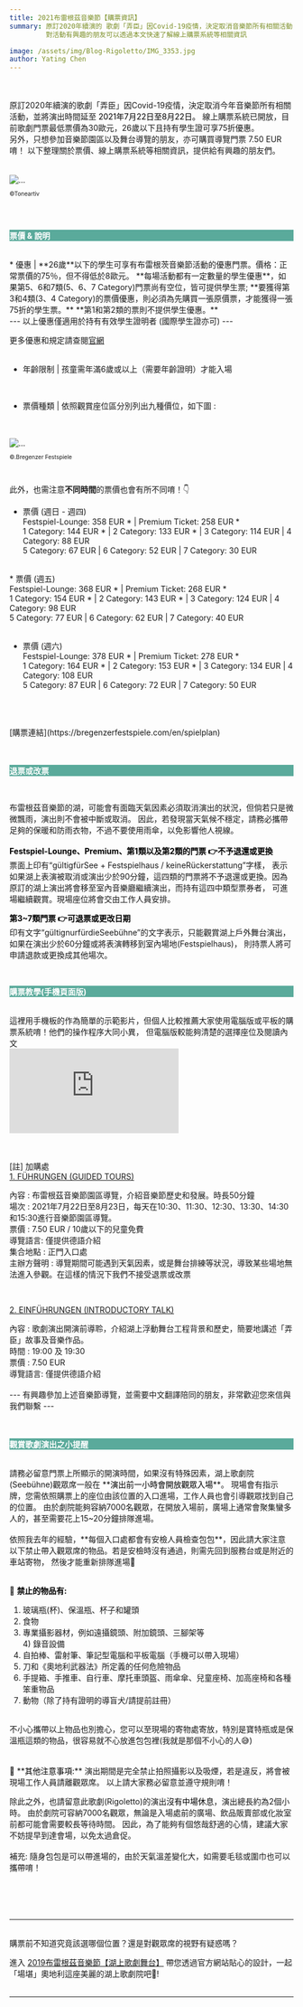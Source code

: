 ```yaml
---
title: 2021布雷根茲音樂節【購票資訊】
summary: 原訂2020年續演的 歌劇「弄臣」因Covid-19疫情，決定取消音樂節所有相關活動，並將演出時間延至2021年夏天。
         對活動有興趣的朋友可以透過本文快速了解線上購票系統等相關資訊

image: /assets/img/Blog-Rigoletto/IMG_3353.jpg
author: Yating Chen
---
```

<br>
<br>
原訂2020年續演的歌劇「弄臣」因Covid-19疫情，決定取消今年音樂節所有相關活動，並將演出時間延至 <font color="black">2021年7月22日至8月22日。</font>
線上購票系統已開放，目前歌劇門票最低票價為30歐元，26歲以下且持有學生證可享75折優惠。<br>
另外，只想參加音樂節園區以及舞台導覽的朋友，亦可購買導覽門票 7.50 EUR唷！
以下整理關於票價、線上購票系統等相關資訊，提供給有興趣的朋友們。<br>


<br>
<br>
<img src="/assets/img/Blog-Rigoletto/rigoletto-tickt.jpg" class="img-fluid rounded" alt="...">
<p style="font-size: 10px">©Toneartiv</p>
<br>
<br>
<p style="font-weight: bold;background-color: #5aaa9b;color: white" class="p-2"> 票價 & 說明</p>
<br>
* 優惠 | **26歲**以下的學生可享有布雷根茨音樂節活動的優惠門票。價格：正常票價的75％，但不得低於8歐元。
**每場活動都有一定數量的學生優惠**，如果第5、6和7類(5、6、7 Category)門票尚有空位，皆可提供學生票;
**要獲得第3和4類(3、4 Category)的票價優惠，則必須為先購買一張原價票，才能獲得一張75折的學生票。**
**第1和第2類的票則不提供學生優惠。**<br>
--- 以上優惠僅適用於持有有效學生證明者 (國際學生證亦可) --- 
<br>

更多優惠和規定請查閱[官網](https://bregenzerfestspiele.com/en#)
<br>
<br>
* 年齡限制 | 孩童需年滿6歲或以上（需要年齡證明）才能入場 <br>
<br>

* 票價種類 | 依照觀賞座位區分別列出九種價位，如下圖 :
<br>
<br>

<img src="/assets/img/Blog-Rigoletto/sitzplan.png" class="img-fluid rounded" alt="...">
<p style="font-size: 10px">©.Bregenzer Festspiele </p>
<br>

此外，也需注意**不同時間**的票價也會有所不同唷！👇<br>


* 票價 (週日 - 週四)<br>
Festspiel-Lounge: 358 EUR * | Premium Ticket: 258 EUR * <br>
1 Category: 144 EUR * | 2 Category: 133 EUR * | 3 Category: 114 EUR | 4 Category: 88 EUR <br>
5 Category: 67 EUR | ​6 Category: 52 EUR | 7 Category: 30 EUR<br>
<br>
* 票價 (週五)<br>
Festspiel-Lounge: 368 EUR * | Premium Ticket: 268 EUR * <br>
1 Category: 154 EUR * | 2 Category: 143 EUR * | 3 Category: 124 EUR | 4 Category: 98 EUR <br>
5 Category: 77 EUR | ​6 Category: 62 EUR | 7 Category: 40 EUR<br>
<br>

* 票價 (週六)<br>
Festspiel-Lounge: 378 EUR * | Premium Ticket: 278 EUR * <br>
1 Category: 164 EUR * | 2 Category: 153 EUR * | 3 Category: 134 EUR | 4 Category: 108 EUR <br>
5 Category: 87 EUR | ​6 Category: 72 EUR | 7 Category: 50 EUR<br>
<br>
<br>
<br> 
[購票連結](https://bregenzerfestspiele.com/en/spielplan)
<br>
<br> 
<br>  
<p style="font-weight: bold;background-color: #5aaa9b; color: white" class="p-2"> 退票或改票 </p>

<br>

布雷根茲音樂節的湖，可能會有面臨天氣因素必須取消演出的狀況，但倘若只是微微飄雨，演出則不會被中斷或取消。
因此，若發現當天氣候不穩定，請務必攜帶足夠的保暖和防雨衣物，不過不要使用雨傘，以免影響他人視線。<br>
<br>
**<font color="black">Festspiel-Lounge、Premium、第1類以及第2類的門票 👉不予退還或更換</font>**
<br>
票面上印有“gültigfürSee + Festspielhaus / keineRückerstattung”字樣，
表示如果湖上表演被取消或演出少於90分鐘，這四類的門票將不予退還或更換。因為原訂的湖上演出將會移至室內音樂廳繼續演出，而持有這四中類型票券者，
可進場繼續觀賞。現場座位將會交由工作人員安排。


**<font color="black">第3~7類門票 👉可退票或更改日期</font>** <br>
印有文字“gültignurfürdieSeebühne”的文字表示，只能觀賞湖上戶外舞台演出，如果在演出少於60分鐘或將表演轉移到室內場地(Festspielhaus)，
則持票人將可申請退款或更換成其他場次。

<br>

<p style="font-weight: bold;background-color: #5aaa9b; color: white" class="p-2"> 購票教學(手機頁面版)</p>

<br>
這裡用手機板的作為簡單的示範影片，但個人比較推薦大家使用電腦版或平板的購票系統唷！他們的操作程序大同小異，
但電腦版較能夠清楚的選擇座位及閱讀內文<br>


<div class="embed-responsive embed-responsive-16by9">
<iframe class="embed-responsive-item" src="https://www.youtube.com/embed/nALtrijSWlM" frameborder="0" allow="accelerometer; autoplay; encrypted-media; gyroscope; picture-in-picture" allowfullscreen></iframe>
</div>
<br>

<br>

[註] 加購處
<br>
[1. FÜHRUNGEN (GUIDED TOURS)](https://bregenzerfestspiele.com/en/experience/guided-tours) <br>

內容 : 布雷根茲音樂節園區導覽，介紹音樂節歷史和發展。時長50分鐘<br>
場次 : 2021年7月22日至8月23日，每天在10:30、11:30、12:30、13:30、14:30和15:30進行音樂節園區導覽。<br>
票價 : 7.50 EUR / 10歲以下的兒童免費<br>
導覽語言: 僅提供德語介紹<br>
集合地點 : 正門入口處<br>
主辦方聲明 : 導覽期間可能遇到天氣因素，或是舞台排練等狀況，導致某些場地無法進入參觀。在這樣的情況下我們不接受退票或改票<br>

<br>

[2. EINFÜHRUNGEN (INTRODUCTORY TALK)](https://bregenzerfestspiele.com/en/visit/introductory-talk) <br>

內容 : 歌劇演出開演前導聆，介紹湖上浮動舞台工程背景和歷史，簡要地講述「弄臣」故事及音樂作品。<br>
時間 : 19:00 及 19:30<br>
票價 : 7.50 EUR <br>
導覽語言: 僅提供德語介紹<br>
<br>
--- 有興趣參加上述音樂節導覽，並需要中文翻譯陪同的朋友，非常歡迎您來信與我們聯繫 ---
<br>
<br>
<br>
<p style="font-weight: bold;background-color: #5aaa9b; color: white" class="p-2"> 觀賞歌劇演出之小提醒 </p>

<br>
請務必留意門票上所顯示的開演時間，如果沒有特殊因素，湖上歌劇院(Seebühne)觀眾席一般在 **<font color="black">演出前一小時會開放觀眾入場</font>**。
現場會有指示牌，您需依照購票上的座位由該位置的入口進場，工作人員也會引導觀眾找到自己的位置。
由於劇院能夠容納7000名觀眾，在開放入場前，廣場上通常會聚集蠻多人的，甚至需要花上15~20分鐘排隊進場。<br>
<br>
依照我去年的經驗，**每個入口處都會有安檢人員檢查包包**，因此請大家注意以下禁止帶入觀眾席的物品。若是安檢時沒有通過，則需先回到服務台或是附近的車站寄物，
然後才能重新排隊進場💬 
<br>
<br>

📢 **<font color="black">禁止的物品有:</font>**
<br>
1) 玻璃瓶(杯)、保溫瓶、杯子和罐頭<br>
2) 食物<br>
3) 專業攝影器材，例如遠攝鏡頭、附加鏡頭、三腳架等<br>4) 錄音設備<br>
5) 自拍棒、雷射筆、筆記型電腦和平板電腦（手機可以帶入現場）<br>
6) 刀和《奧地利武器法》所定義的任何危險物品<br>
7) 手提箱、手推車、自行車、摩托車頭盔、雨傘傘、兒童座椅、加高座椅和各種笨重物品<br>
8) 動物（除了持有證明的導盲犬/請提前註冊）<br>
<br>
不小心攜帶以上物品也別擔心，您可以至現場的寄物處寄放，特別是寶特瓶或是保溫瓶這類的物品，很容易就不心放進包包裡(我就是那個不小心的人😅)
<br>
<br>
<br>
📢 **<font color="black">其他注意事項:</font>**
演出期間是完全禁止拍照攝影以及吸煙，若是違反，將會被現場工作人員請離觀眾席。
以上請大家務必留意並遵守規則唷！<br>

除此之外，也請留意此歌劇(Rigoletto)的演出<font color="black">沒有中場休息</font>，演出總長約為2個小時。
由於劇院可容納7000名觀眾，無論是入場處前的廣場、飲品販賣部或化妝室前都可能會需要較長等待時間。
因此，為了能夠有個悠哉舒適的心情，建議大家不妨提早到達會場，以免太過倉促。
<br>
<br>
補充: 隨身包包是可以帶進場的，由於天氣溫差變化大，如需要毛毯或圍巾也可以攜帶唷！
<br>
<br>
<br>
<br>
<br>
<hr>
<br>
購票前不知道究竟該選哪個位置？還是對觀眾席的視野有疑惑嗎？

進入 [2019布雷根茲音樂節【湖上歌劇舞台】](https://toneartiv.com/2020/06/01/rigoletto-stage) 
帶您透過官方網站貼心的設計，一起「場堪」奧地利這座美麗的湖上歌劇院吧🌟!<br>
<br>
<hr>


